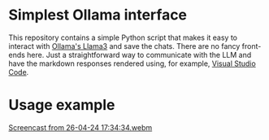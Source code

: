 # Simplest Ollama interface

This repository contains a simple Python script that makes it easy to interact with [Ollama's Llama3](https://ollama.com/library/llama3) and save the chats. There are no fancy front-ends here. Just a straightforward way to communicate with the LLM and have the markdown responses rendered using, for example, [Visual Studio Code](https://code.visualstudio.com/).

# Usage example

[Screencast from 26-04-24 17:34:34.webm](https://github.com/kerkelae/simplest-ollama-interface/assets/15076450/fd0ec4ad-2b55-42b2-b5bb-a3b8a3616d7a)
